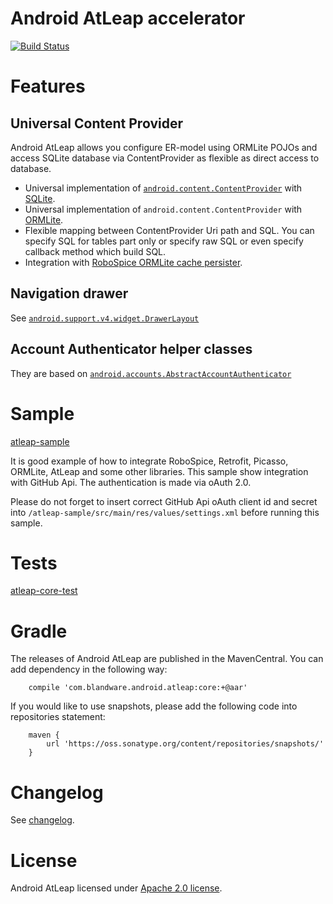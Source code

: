 Android AtLeap accelerator
==========================

[![Build Status](https://api.travis-ci.org/blandware/android-atleap.png?branch=master)](https://travis-ci.org/blandware/android-atleap)

# Features

## Universal Content Provider
Android AtLeap allows you configure ER-model using ORMLite POJOs and access SQLite database via
 ContentProvider as flexible as direct access to database.

 * Universal implementation of [`android.content.ContentProvider`](http://developer.android.com/guide/topics/providers/content-providers.html) with [SQLite](http://developer.android.com/training/basics/data-storage/databases.html).
 * Universal implementation of `android.content.ContentProvider` with [ORMLite](http://ormlite.com).
 * Flexible mapping  between ContentProvider Uri path and SQL. You can specify SQL for tables part only or specify raw SQL or even specify callback method which build SQL.
 * Integration with [RoboSpice ORMLite cache persister](https://github.com/octo-online/robospice).

## Navigation drawer

See [`android.support.v4.widget.DrawerLayout`](http://developer.android.com/training/implementing-navigation/nav-drawer.html)

## Account Authenticator helper classes

They are based on [`android.accounts.AbstractAccountAuthenticator`](http://developer.android.com/reference/android/accounts/AbstractAccountAuthenticator.html)


# Sample

[atleap-sample](https://github.com/blandware/android-atleap/tree/master/atleap-sample)

It is good example of how to integrate RoboSpice, Retrofit, Picasso, ORMLite, AtLeap and some other libraries.
This sample show integration with GitHub Api. The authentication is made via oAuth 2.0.

Please do not forget to insert correct GitHub Api oAuth client id and secret into `/atleap-sample/src/main/res/values/settings.xml`
before running this sample.

# Tests

[atleap-core-test](https://github.com/blandware/android-atleap/tree/master/atleap-core-test)

# Gradle

The releases of Android AtLeap are published in the MavenCentral. You can add dependency in the following way:

```
    compile 'com.blandware.android.atleap:core:+@aar'
```

If you would like to use snapshots, please add the following code into repositories statement:

```
    maven {
        url 'https://oss.sonatype.org/content/repositories/snapshots/'
    }
```

# Changelog

 See [changelog](https://github.com/blandware/android-atleap/blob/master/CHANGELOG.md).

# License
 Android AtLeap licensed under [Apache 2.0 license](https://github.com/blandware/android-atleap/blob/master/LICENSE).

